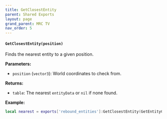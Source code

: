 ```yaml
--- 
title: GetClosestEntity 
parent: Shared Exports 
layout: page
grand_parent: MRC TV 
nav_order: 5
--- 
```

#### `GetClosestEntity(position)`
Finds the nearest entity to a given position.

**Parameters:**
- `position` (`vector3`): World coordinates to check from.

**Returns:**
- `table`: The nearest `entityData` or `nil` if none found.

**Example:**
```lua
local nearest = exports['rebound_entities']:GetClosestEntity(GetEntityCoords(PlayerPedId()))
```

